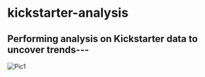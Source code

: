 # kickstarter-analysis
## Performing analysis on Kickstarter data to uncover trends---
![Pic1](Resources/pic1.png)
